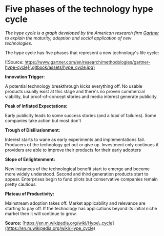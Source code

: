 # Five phases of the technology hype cycle

_The hype cycle is a graph developed by the American research firm_ [_Gartner_](https://www.gartner.com/en) _to explain the maturity, adoption and social application of new technologies._ 

The hype cycle has five phases that represent a new technology's life cycle:

![Source: https://www.gartner.com/en/research/methodologies/gartner-hype-cycle](.gitbook/assets/hype_cycle.jpg)

**Innovation Trigger:**

A potential technology breakthrough kicks everything off. No usable products usually exist  at this stage and there's no proven commercial viability, but proof-of-concept stories and media interest generate publicity.

**Peak of Inflated Expectations:**

Early publicity leads to some success stories \(and a load of failures\). Some companies take action but most don't

**Trough of Disillusionment:**

Interest starts to wane as early experiments and implementations fail. Producers of the technology get out or give up. Investment only continues if providers are able to improve their products for their early adopters

**Slope of Enlightenment:**

New instances of the technological benefit start to emerge and become more widely understood. Second and third generation products start to appear. Enterprises begin to fund pilots but conservative companies remain pretty cautious.

**Plateau of Productivity:**

Mainstream adoption takes off. Market applicability and relevance are starting to pay off. If the technology has applications beyond its initial niche market then it will continue to grow.

**Source:** [https://en.m.wikipedia.org/wiki/Hype\_cycle](https://en.m.wikipedia.org/wiki/Hype_cycle)


